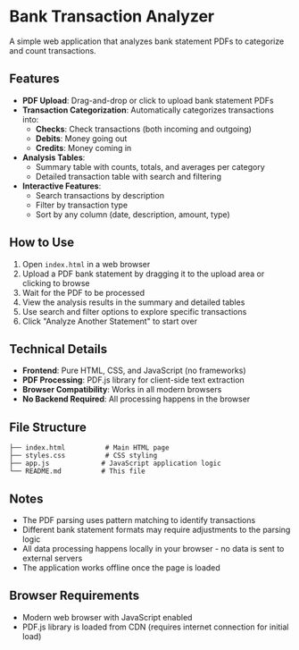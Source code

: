 # Bank Transaction Analyzer

A simple web application that analyzes bank statement PDFs to categorize and count transactions.

## Features

- **PDF Upload**: Drag-and-drop or click to upload bank statement PDFs
- **Transaction Categorization**: Automatically categorizes transactions into:
  - **Checks**: Check transactions (both incoming and outgoing)
  - **Debits**: Money going out
  - **Credits**: Money coming in
- **Analysis Tables**: 
  - Summary table with counts, totals, and averages per category
  - Detailed transaction table with search and filtering
- **Interactive Features**:
  - Search transactions by description
  - Filter by transaction type
  - Sort by any column (date, description, amount, type)

## How to Use

1. Open `index.html` in a web browser
2. Upload a PDF bank statement by dragging it to the upload area or clicking to browse
3. Wait for the PDF to be processed
4. View the analysis results in the summary and detailed tables
5. Use search and filter options to explore specific transactions
6. Click "Analyze Another Statement" to start over

## Technical Details

- **Frontend**: Pure HTML, CSS, and JavaScript (no frameworks)
- **PDF Processing**: PDF.js library for client-side text extraction
- **Browser Compatibility**: Works in all modern browsers
- **No Backend Required**: All processing happens in the browser

## File Structure

```
├── index.html          # Main HTML page
├── styles.css          # CSS styling
├── app.js             # JavaScript application logic
└── README.md          # This file
```

## Notes

- The PDF parsing uses pattern matching to identify transactions
- Different bank statement formats may require adjustments to the parsing logic
- All data processing happens locally in your browser - no data is sent to external servers
- The application works offline once the page is loaded

## Browser Requirements

- Modern web browser with JavaScript enabled
- PDF.js library is loaded from CDN (requires internet connection for initial load)
